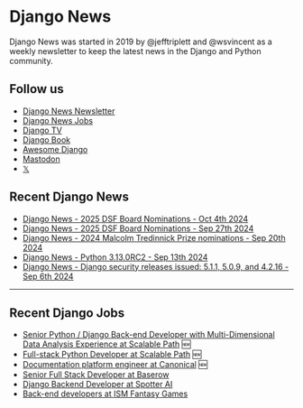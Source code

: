 # Django News

Django News was started in 2019 by @jefftriplett and @wsvincent as a weekly newsletter to keep the latest news in the Django and Python community. 

## Follow us

- [Django News Newsletter](https://django-news.com)
- [Django News Jobs](https://jobs.django-news.com)
- [Django TV](https://djangotv.com)
- [Django Book](https://djangobook.com)
- [Awesome Django](https://awesomedjango.org)
- [Mastodon](https://mastodon.social/@djangonews)
- [𝕏](https://x.com/djangonewsbot)


## Recent Django News

<!--START_SECTION:news-->
* [Django News - 2025 DSF Board Nominations - Oct 4th 2024](https:&#x2F;&#x2F;django-news.com&#x2F;issues&#x2F;253)
* [Django News - 2025 DSF Board Nominations - Sep 27th 2024](https:&#x2F;&#x2F;django-news.com&#x2F;issues&#x2F;252)
* [Django News - 2024 Malcolm Tredinnick Prize nominations - Sep 20th 2024](https:&#x2F;&#x2F;django-news.com&#x2F;issues&#x2F;251)
* [Django News - Python 3.13.0RC2 - Sep 13th 2024](https:&#x2F;&#x2F;django-news.com&#x2F;issues&#x2F;250)
* [Django News - Django security releases issued: 5.1.1, 5.0.9, and 4.2.16 - Sep 6th 2024](https:&#x2F;&#x2F;django-news.com&#x2F;issues&#x2F;249)
<!--END_SECTION:news-->

<hr>

## Recent Django Jobs

<!--START_SECTION:jobs-->
* [Senior Python / Django Back-end Developer with Multi-Dimensional Data Analysis Experience at Scalable Path](https://jobs.django-news.com/340/senior-python-django-back-end-developer-with-multi-dimensional-data-analysis-experience-scalable-path/) 🆕
* [Full-stack Python Developer at Scalable Path](https://jobs.django-news.com/339/full-stack-python-developer-scalable-path/) 🆕
* [Documentation platform engineer at Canonical](https://jobs.django-news.com/336/documentation-platform-engineer-canonical/) 🆕
* [Senior Full Stack Developer at Baserow](https://jobs.django-news.com/332/senior-full-stack-developer-baserow/) 
* [Django Backend Developer at Spotter AI](https://jobs.django-news.com/331/django-backend-developer-spotter-ai/) 
* [Back-end developers at ISM Fantasy Games](https://jobs.django-news.com/328/back-end-developers-ism-fantasy-games/) 
<!--END_SECTION:jobs-->
